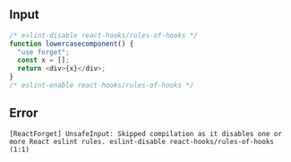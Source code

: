 
## Input

```javascript
/* eslint-disable react-hooks/rules-of-hooks */
function lowercasecomponent() {
  "use forget";
  const x = [];
  return <div>{x}</div>;
}
/* eslint-enable react-hooks/rules-of-hooks */

```


## Error

```
[ReactForget] UnsafeInput: Skipped compilation as it disables one or more React eslint rules. eslint-disable react-hooks/rules-of-hooks (1:1)
```
          
      